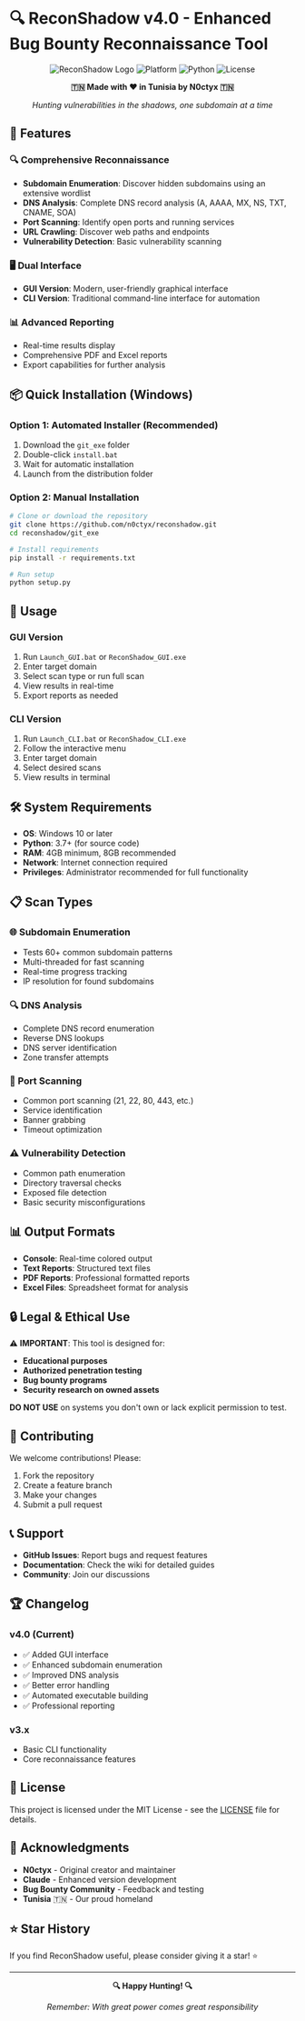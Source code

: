 ﻿# 🔍 ReconShadow v4.0 - Enhanced Bug Bounty Reconnaissance Tool

<div align="center">

![ReconShadow Logo](https://img.shields.io/badge/ReconShadow-v4.0-green?style=for-the-badge&logo=security&logoColor=white)
![Platform](https://img.shields.io/badge/Platform-Windows-blue?style=for-the-badge&logo=windows&logoColor=white)
![Python](https://img.shields.io/badge/Python-3.7+-yellow?style=for-the-badge&logo=python&logoColor=white)
![License](https://img.shields.io/badge/License-MIT-red?style=for-the-badge)

**🇹🇳 Made with ❤️ in Tunisia by N0ctyx 🇹🇳**

*Hunting vulnerabilities in the shadows, one subdomain at a time*

</div>

## 🚀 Features

### 🔍 **Comprehensive Reconnaissance**
- **Subdomain Enumeration**: Discover hidden subdomains using an extensive wordlist
- **DNS Analysis**: Complete DNS record analysis (A, AAAA, MX, NS, TXT, CNAME, SOA)
- **Port Scanning**: Identify open ports and running services
- **URL Crawling**: Discover web paths and endpoints
- **Vulnerability Detection**: Basic vulnerability scanning

### 🖥️ **Dual Interface**
- **GUI Version**: Modern, user-friendly graphical interface
- **CLI Version**: Traditional command-line interface for automation

### 📊 **Advanced Reporting**
- Real-time results display
- Comprehensive PDF and Excel reports
- Export capabilities for further analysis

## 📦 Quick Installation (Windows)

### Option 1: Automated Installer (Recommended)
1. Download the `git_exe` folder
2. Double-click `install.bat`
3. Wait for automatic installation
4. Launch from the distribution folder

### Option 2: Manual Installation
```bash
# Clone or download the repository
git clone https://github.com/n0ctyx/reconshadow.git
cd reconshadow/git_exe

# Install requirements
pip install -r requirements.txt

# Run setup
python setup.py
```

## 🎯 Usage

### GUI Version
1. Run `Launch_GUI.bat` or `ReconShadow_GUI.exe`
2. Enter target domain
3. Select scan type or run full scan
4. View results in real-time
5. Export reports as needed

### CLI Version
1. Run `Launch_CLI.bat` or `ReconShadow_CLI.exe`
2. Follow the interactive menu
3. Enter target domain
4. Select desired scans
5. View results in terminal

## 🛠️ System Requirements

- **OS**: Windows 10 or later
- **Python**: 3.7+ (for source code)
- **RAM**: 4GB minimum, 8GB recommended
- **Network**: Internet connection required
- **Privileges**: Administrator recommended for full functionality

## 📋 Scan Types

### 🌐 Subdomain Enumeration
- Tests 60+ common subdomain patterns
- Multi-threaded for fast scanning
- Real-time progress tracking
- IP resolution for found subdomains

### 🔍 DNS Analysis
- Complete DNS record enumeration
- Reverse DNS lookups
- DNS server identification
- Zone transfer attempts

### 🔌 Port Scanning
- Common port scanning (21, 22, 80, 443, etc.)
- Service identification
- Banner grabbing
- Timeout optimization

### ⚠️ Vulnerability Detection
- Common path enumeration
- Directory traversal checks
- Exposed file detection
- Basic security misconfigurations

## 📊 Output Formats

- **Console**: Real-time colored output
- **Text Reports**: Structured text files
- **PDF Reports**: Professional formatted reports
- **Excel Files**: Spreadsheet format for analysis

## 🔒 Legal & Ethical Use

⚠️ **IMPORTANT**: This tool is designed for:
- **Educational purposes**
- **Authorized penetration testing**
- **Bug bounty programs**
- **Security research on owned assets**

**DO NOT USE** on systems you don't own or lack explicit permission to test.

## 🤝 Contributing

We welcome contributions! Please:
1. Fork the repository
2. Create a feature branch
3. Make your changes
4. Submit a pull request

## 📞 Support

- **GitHub Issues**: Report bugs and request features
- **Documentation**: Check the wiki for detailed guides
- **Community**: Join our discussions

## 🏆 Changelog

### v4.0 (Current)
- ✅ Added GUI interface
- ✅ Enhanced subdomain enumeration
- ✅ Improved DNS analysis
- ✅ Better error handling
- ✅ Automated executable building
- ✅ Professional reporting

### v3.x
- Basic CLI functionality
- Core reconnaissance features

## 📜 License

This project is licensed under the MIT License - see the [LICENSE](LICENSE) file for details.

## 🙏 Acknowledgments

- **N0ctyx** - Original creator and maintainer
- **Claude** - Enhanced version development
- **Bug Bounty Community** - Feedback and testing
- **Tunisia** 🇹🇳 - Our proud homeland

## ⭐ Star History

If you find ReconShadow useful, please consider giving it a star! ⭐

---

<div align="center">

**🔍 Happy Hunting! 🔍**

*Remember: With great power comes great responsibility*

</div>
